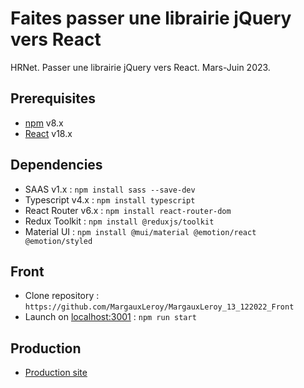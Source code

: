 # Faites passer une librairie jQuery vers React

HRNet.
Passer une librairie jQuery vers React.
Mars-Juin 2023.

## Prerequisites

- [npm](https://www.npmjs.com/) v8.x
- [React](https://fr.reactjs.org/) v18.x

## Dependencies

- SAAS v1.x : `npm install sass --save-dev`
- Typescript v4.x : `npm install typescript`
- React Router v6.x : `npm install react-router-dom`
- Redux Toolkit : `npm install @reduxjs/toolkit`
- Material UI : `npm install @mui/material @emotion/react @emotion/styled`

## Front

- Clone repository : `https://github.com/MargauxLeroy/MargauxLeroy_13_122022_Front`
- Launch on [localhost:3001](http://localhost:3001) : `npm run start`

## Production

- [Production site](https://lovely-choux-4eb4ca.netlify.app/)
